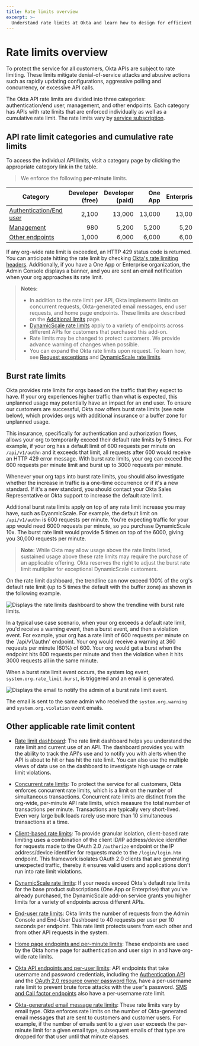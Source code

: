 ```yaml
---
title: Rate limits overview
excerpt: >-
  Understand rate limits at Okta and learn how to design for efficient use of resources
---
```


# Rate limits overview

To protect the service for all customers, Okta APIs are subject to rate limiting. These limits mitigate denial-of-service attacks and abusive actions such as rapidly updating configurations, aggressive polling and concurrency, or excessive API calls.

The Okta API rate limits are divided into three categories: authentication/end user, management, and other endpoints. Each category has APIs with rate limits that are enforced individually as well as a cumulative rate limit. The rate limits vary by [service subscription](https://developer.okta.com/pricing/).

## API rate limit categories and cumulative rate limits

To access the individual API limits, visit a category page by clicking the appropriate category link in the table.

> We enforce the following **per-minute** limits.

| Category                                                          | Developer (free) | Developer (paid) | One App | Enterprise | Workforce Identity    |
| ----------------------------------------------------------------- | ----------------:| ----------------:| -------:| ----------:| ---------------------:|
| [Authentication/End user](/docs/reference/rl-global-enduser/)     | 2,100            | 13,000           | 13,000  | 13,000     | 18,250                |
| [Management](/docs/reference/rl-global-mgmt/)                     | 980              | 5,200            | 5,200   | 5,200      | 7,000                 |
| [Other endpoints](/docs/reference/rl-global-other-endpoints/)     | 1,000            | 6,000            | 6,000   | 6,000      | 10,000                |

If any org-wide rate limit is exceeded, an HTTP 429 status code is returned. You can anticipate hitting the rate limit by checking [Okta's rate limiting headers](/docs/reference/rl-best-practices/#check-your-rate-limits-with-okta-s-rate-limit-headers). Additionally, if you have a One App or Enterprise organization, the Admin Console displays a banner, and you are sent an email notification when your org approaches its rate limit.

> **Notes:**
>
> * In addition to the rate limit per API, Okta implements limits on concurrent requests, Okta-generated email messages, end user requests, and home page endpoints. These limits are described on the [Additional limits](/docs/reference/rl-additional-limits/) page.
> * [DynamicScale rate limits](/docs/reference/rl-dynamic-scale/) apply to a variety of endpoints across different APIs for customers that purchased this add-on.
> * Rate limits may be changed to protect customers. We provide advance warning of changes when possible.
> * You can expand the Okta rate limits upon request. To learn how, see [Request exceptions](/docs/reference/rl-best-practices/#request-exceptions) and [DynamicScale rate limits](/docs/reference/rl-dynamic-scale/).
>

## Burst rate limits

Okta provides rate limits for orgs based on the traffic that they expect to have. If your org experiences higher traffic than what is expected, this unplanned usage may potentially have an impact for an end user. To ensure our customers are successful, Okta now offers burst rate limits (see note below), which provides orgs with additional insurance or a buffer zone for unplanned usage.

This insurance, specifically for authentication and authorization flows, allows your org to temporarily exceed their default rate limits by 5 times. For example, if your org has a default limit of 600 requests per minute on `/api/v1/authn` and it exceeds that limit, all requests after 600 would receive an HTTP 429 error message. With burst rate limits, your org can exceed the 600 requests per minute limit and burst up to 3000 requests per minute.

Whenever your org taps into burst rate limits, you should also investigate whether the increase in traffic is a one-time occurrence or if it's a new standard. If it's a new standard, you should contact your Okta Sales Representative or Okta support to increase the default rate limit.

Additional burst rate limits apply on top of any rate limit increase you may have, such as DyanmicScale. For example, the default limit on `/api/v1/authn` is 600 requests per minute. You're expecting traffic for your app would need 6000 requests per minute, so you purchase DynamicScale 10x. The burst rate limit would provide 5 times on top of the 6000, giving you 30,000 requests per minute.

> **Note:** While Okta may allow usage above the rate limits listed, sustained usage above these rate limits may require the purchase of an applicable offering. Okta reserves the right to adjust the burst rate limit multiplier for exceptional DynamicScale customers.

On the rate limit dashboard, the trendline can now exceed 100% of the org's default rate limit (up to 5 times the default with the buffer zone) as shown in the following example.

![Displays the rate limits dashboard to show the trendline with burst rate limits.](/img/BRLoverview.png)

In a typical use case scenario, when your org exceeds a default rate limit, you'd receive a warning event, then a burst event, and then a violation event. For example, your org has a rate limit of 600 requests per minute on the `/api/v1/authn' endpoint. Your org would receive a warning at 360 requests per minute (60%) of 600. Your org would get a burst when the endpoint hits 600 requests per minute and then the violation when it hits 3000 requests all in the same minute.

When a burst rate limit event occurs, the system log event, `system.org.rate_limit.burst`, is triggered and an email is generated.

![Displays the email to notify the admin of a burst rate limit event.](/img/BRLemail.png)

The email is sent to the same admin who received the `system.org.warning` and `system.org.violation` event emails.

## Other applicable rate limit content

* [Rate limit dashboard](/docs/reference/rl-dashboard/): The rate limit dashboard helps you understand the rate limit and current use of an API. The dashboard provides you with the ability to track the API's use and to notify you with alerts when the API is about to hit or has hit the rate limit. You can also use the multiple views of data use on the dashboard to investigate high usage or rate limit violations.

* [Concurrent rate limits](/docs/reference/rl-additional-limits/#concurrent-rate-limits): To protect the service for all customers, Okta enforces concurrent rate limits, which is a limit on the number of simultaneous transactions. Concurrent rate limits are distinct from the org-wide, per-minute API rate limits, which measure the total number of transactions per minute. Transactions are typically very short-lived. Even very large bulk loads rarely use more than 10 simultaneous transactions at a time.

* [Client-based rate limits](/docs/reference/rl-clientbased/): To provide granular isolation, client-based rate limiting uses a combination of the client ID/IP address/device identifier for requests made to the OAuth 2.0 `/authorize` endpoint or the IP address/device identifier for requests made to the `/login/login.htm` endpoint. This framework isolates OAuth 2.0 clients that are generating unexpected traffic, thereby it ensures valid users and applications don't run into rate limit violations.

* [DynamicScale rate limits](/docs/reference/rl-dynamic-scale/): If your needs exceed Okta's default rate limits for the base product subscriptions (One App or Enterprise) that you've already purchased, the  DynamicScale add-on service grants you higher limits for a variety of endpoints across different APIs.

* [End-user rate limits](/docs/reference/rl-additional-limits/#end-user-rate-limits): Okta limits the number of requests from the Admin Console and End-User Dashboard to 40 requests per user per 10 seconds per endpoint. This rate limit protects users from each other and from other API requests in the system.

* [Home page endpoints and per-minute limits](/docs/reference/rl-additional-limits/#okta-home-page-endpoints-and-per-minute-limits): These endpoints are used by the Okta home page for authentication and user sign in and have org-wide rate limits.

* [Okta API endpoints and per-user limits](/docs/reference/rl-additional-limits/#okta-api-endpoints-and-per-user-limits): API endpoints that take username and password credentials, including the [Authentication API](/docs/reference/api/authn/) and the [OAuth 2.0 resource owner password flow](/docs/guides/implement-grant-type/ropassword/main/), have a per-username rate limit to prevent brute force attacks with the user's password. [SMS and Call factor endpoints](/docs/reference/rl-additional-limits/#sms-and-call-rate-limits) also have a per-username rate limit.

* [Okta-generated email message rate limits](/docs/reference/rl-additional-limits/#okta-generated-email-message-rate-limits): These rate limits vary by email type. Okta enforces rate limits on the number of Okta-generated email messages that are sent to customers and customer users. For example, if the number of emails sent to a given user exceeds the per-minute limit for a given email type, subsequent emails of that type are dropped for that user until that minute elapses.

